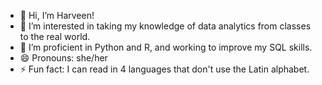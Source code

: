 - 👋 Hi, I’m Harveen!
- 👀 I’m interested in taking my knowledge of data analytics from classes to the real world.
- 🌱 I’m proficient in Python and R, and working to improve my SQL skills.
- 😄 Pronouns: she/her
- ⚡ Fun fact: I can read in 4 languages that don't use the Latin alphabet.

<!---
harveen1/harveen1 is a ✨ special ✨ repository because its `README.md` (this file) appears on your GitHub profile.
You can click the Preview link to take a look at your changes.
--->
